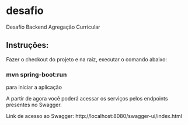 # desafio
Desafio Backend
Agregação Curricular

## Instruções:
Fazer o checkout do projeto e na raiz, executar o comando abaixo:

### mvn spring-boot:run
para iniciar a aplicação

A partir de agora você poderá acessar os serviços pelos endpoints presentes no Swagger.

Link de acesso ao Swagger:
http://localhost:8080/swagger-ui/index.html
